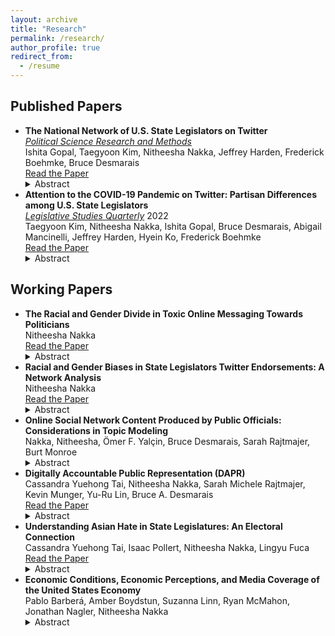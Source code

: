 ```yaml
---
layout: archive
title: "Research"
permalink: /research/
author_profile: true
redirect_from:
  - /resume
---
```


## Published Papers

- **The National Network of U.S. State Legislators on Twitter** <br> _<ins>Political Science Research and Methods</ins>_ <br> Ishita Gopal, Taegyoon Kim, Nitheesha Nakka, Jeffrey Harden, Frederick Boehmke, Bruce Desmarais <br> [Read the Paper](https://www.cambridge.org/core/journals/political-science-research-and-methods/article/national-network-of-us-state-legislators-on-twitter/FBC6D77F437C94213266AE24D75A9CC7)
  <details close><summary>Abstract</summary>
  <i>A lot of attention has been paid to studying the online activity of the members of the United States Congress. This scrutiny has not been extended to state legislators. Very few studies exist which catalogue why state legislators connect and communicate with one another online in the ways they do. Inspired by this question and building on studies which have analyzed online communication of members of national legislatures, this paper aims to systematically analyze state legislator relationships in the online environment. We collect original data for 4000+ legislators and study patterns of connection and communication of state legislators on Twitter. The results from this study will help better understand what motivates tie formation in the online environment and if these patterns of connection conform to or can predict offline relationships. We test the impact of variables such as party affiliation, state, chamber, cohort, gender, and policy area focus on the organization of these online networks. We look at three main types of networks that can arise due to participation on Twitter - follower, retweets and mentions. We also aggregate the ties to infer dynamics between states.</i>
  </details>
- **Attention to the COVID-19 Pandemic on Twitter: Partisan Differences among U.S. State Legislators** <br> _<ins>Legislative Studies Quarterly</ins>_ 2022 <br> Taegyoon Kim, Nitheesha Nakka, Ishita Gopal, Bruce Desmarais, Abigail Mancinelli, Jeffrey Harden, Hyein Ko, Frederick Boehmke <br> [Read the Paper](https://onlinelibrary.wiley.com/doi/10.1111/lsq.12367)
  <details close><summary>Abstract</summary>
  <i>Subnational governments in the United States have taken the lead on many aspects of the response to the COVID-19 pandemic. Variation in government activity across states offers the opportunity to analyze responses in comparable settings. We study a common and informative activity among state officials—state legislators’ attention to the pandemic on Twitter. We find that legislators’ attention to the pandemic strongly correlates with the number of cases in the legislator’s state, the national count of new deaths, and the number of pandemic-related public policies passed within the legislator’s state. Furthermore, we find that the degree of responsiveness to pandemic indicators differs significantly across political parties, with Republicans exhibiting weaker responses, on average. Lastly, we find significant differences in the content of tweets about the pandemic by Democratic and Republican legislators, with Democrats focused on health indicators and impacts, and Republicans focused on business impacts and opening the economy.</i>
  </details>


## Working Papers

- **The Racial and Gender Divide in Toxic Online Messaging Towards Politicians** <br> Nitheesha Nakka <br> [Read the Paper](https://osf.io/dvsne)
  <details close><summary>Abstract</summary>
  <i>Research on American politicians show that high profile minority politicians, and Republicans often face significantly higher rates of uncivil speech online. I expand on this research by examining the intersectional experience of gender and race at the state legislator level. Previous studies investigate behaviors towards federal representatives; however, local politicians have more day-to-day interactions with constituents which poses a greater risk to both online and offline violence. For this study, I use the Google Perspective API, a machine learning model that evaluates text to produce a continuous measure of toxicity; therefore, capturing the most authentically toxic tweets. Furthermore, this study encapsulates tweets mentioning legislators across all fifty states posted during the month of January 2021. In this way I capture the racial and gender biases in toxicity towards legislators during a notably violent exchange of political power in American history. I use a binomial logistic regression and ultimately do not find any evidence of a relationship between legislator identity and online toxicity directed towards them. There is a participatory effect in that legislators who tweet toxic tweets are more likely to receive toxic tweets in return. In sum, this study uses state-of-the-art methodology to detail how online toxicity towards subnational political elites is shaped.</i>
  </details>
- **Racial and Gender Biases in State Legislators Twitter Endorsements: A Network Analysis** <br> Nitheesha Nakka <br> [Read the Paper](https://osf.io/sqmx2)
  <details close><summary>Abstract</summary>
  <i>Endorsements contribute to electoral success both in gaining a seat in office and legislative success once in office. And for candidates for local office, who ostensibly do not have an extensive political resume to precede them, an endorsement from an existing legislator with an established political career is an important campaign resource. But how do legislators decided to distribute this resource? And how does identity play a role in allocating endorsements? To explore these questions further I analyze the network of Twitter endorsements of state legislators and the racial and gender biases within these networks. My project contributes to the extant literature by revealing how endorsements flow between state elected officials and uncovering any biases in these flows. Using Network Analysis on a dataset of legislators’ endorsementrelated tweets from all fifty states I do no find evidence or co-gender endorsement patterns but do find significant evidence of co-racial endorsement patterns amongst legislators and state legislative candidates. This research allows us to understand how elites shape descriptive representation in state political office.</i>
  </details>
- **Online Social Network Content Produced by Public Officials: Considerations in Topic Modeling** <br> Nakka, Nitheesha, Ömer F. Yalçin, Bruce Desmarais, Sarah Rajtmajer, Burt Monroe <br> 
  <details close><summary>Abstract</summary>
  <i>Statistical topic modeling is widely used in political science to study text. Researchers examine documents of varying lengths, from tweets to speeches. There is ongoing debate on how document length affects the interpretability of topic models. We investigate the effects of aggregating short documents into larger ones based on natural units that partition the corpus. In our study, we analyze one million tweets by U.S. state legislators from April 2016 to September 2020. We find that for documents aggregated at the account level, topics are more associated with individual states than when using individual tweets. This finding is replicated with Wikipedia pages aggregated by birth cities, showing how document definitions can impact topic modeling results.</i>
  </details>
- **Digitally Accountable Public Representation (DAPR)** <br> Cassandra Yuehong Tai, Nitheesha Nakka, Sarah Michele Rajtmajer, Kevin Munger, Yu-Ru Lin, Bruce A. Desmarais <br> [Read the Paper](https://osf.io/preprints/osf/2h9xg)<br>
  <details close><summary>Abstract</summary>
  <i>We introduce the Digitally Accountable Public Representation (DAPR) Database, an innovative archive that systematically tracks and analyzes the online communications of federal, state, and local officials in the U.S. Focusing on X/Twitter and Facebook, the database includes Tweets and Facebook posts dating back to 2020, offering a rich historical perspective on digital political discourse by elected officials in the states. Along with the raw data, we develop and include key measures that quantify relevant features of online communications. These include specialized measures of misinformation dissemination, the use of toxic language by officials, and the expression of anti-vaccination attitudes. In addition to presenting and describing the contents of the DAPR database, we introduce a dedicated R package, enabling users to download and analyze data in bulk, tailored to their specific research needs. We also provide an interactive digital dashboard, designed for a broader audience to explore and interpret the data in a user-friendly online environment. Lastly, we describe our model for expanding and sustaining the DAPR database going forward, including the addition of new officials and platforms, and the collection of social media data in the post-API era.</i>
  </details>
- **Understanding Asian Hate in State Legislatures: An Electoral Connection** <br> Cassandra Yuehong Tai, Isaac Pollert, Nitheesha Nakka, Lingyu Fuca <br> [Read the Paper](https://osf.io/asb9t)<br>
  <details close><summary>Abstract</summary>
  <i>Recent work in digital politics has begun to explore the role of race and ethnicity in digital communications. This research, however, has not fully addressed how lawmakers interact with their Asian constituents and the broader Asian population. We take up this task by analyzing more than 3 million tweets posted by state legislators between 2020 and 2021, investigating state lawmaker messaging targeting Asian ethnic groups. This dataset encapsulates the Covid-19 pandemic which was a particularly contentious time period for Asian and Asian-subgroup populations in the US. As such we test whether the proportion of Asian populations affects politicians’ online political rhetoric. This work identifies tweets directed towards these communities and employs a state-of-the-art anti-Asian hate speech classifier. We find approximately 25,102 tweets that target Asian ethnic groups specifically. In an initial descriptive analysis of these targeted messages, 5,852 were classified as counter-hate speech, significantly outnumbering the 79 identified as actual hate speech. We also find that anti-hate speech is significantly associated with the proportion of Asian population at the state level and public ideology at the district level. Our findings contribute to the understanding of how state lawmakers address Asian communities, in addition to shedding light on the rise in extreme speech from elected officials.</i>
  </details>
- **Economic Conditions, Economic Perceptions, and Media Coverage of the United States Economy** <br> Pablo Barberá, Amber Boydstun, Suzanna Linn, Ryan McMahon, Jonathan Nagler, Nitheesha Nakka<br>
  <details close><summary>Abstract</summary>
  <i>We examine two aspects of media coverage of the economy. First, we look at what objective economic indicators drive the content of media coverage of the economy. Second, we look at the impact of media coverage of the economy on economic perceptions. We pay special attention to whether media coverage is driven by changes in mean family income and other aggregate measures, or changes in more dissaggregate measures such as the change in mean income of the bottom or top income quintile. And we compare the impact of objective economic indicators on media coverage across media sources: the New York Times, the Washington Poast, the Wall Street Journal, and USA Today. We examine the impact of this media coverage of the economy on economic perceptions using the index of Consumer Sentiment, as well as other available survey data. We examine in particular whether the effect of media coverage on economic perceptions varies by: the income level of the individual; and the nature of the media outlet. Our analysis covers media coverage and public perceptions of the economy in the United States over a fifty year period.</i>
  </details>
